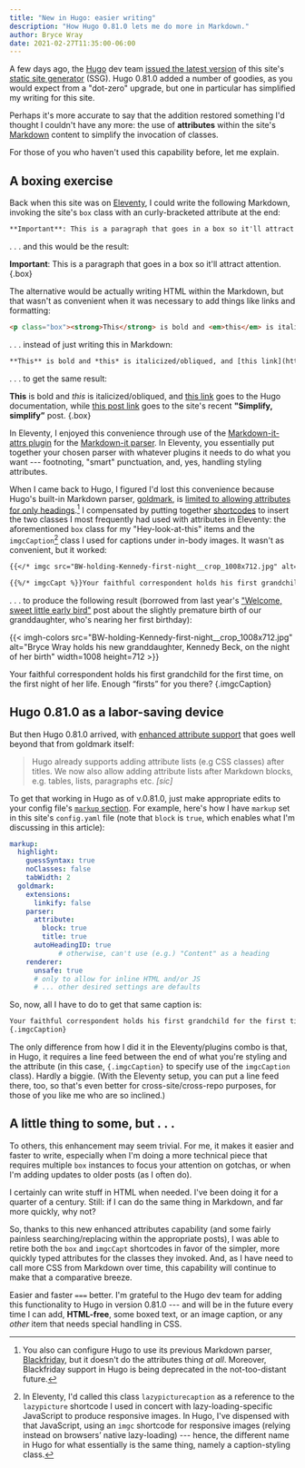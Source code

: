 ```yaml
---
title: "New in Hugo: easier writing"
description: "How Hugo 0.81.0 lets me do more in Markdown."
author: Bryce Wray
date: 2021-02-27T11:35:00-06:00
---
```


A few days ago, the [Hugo](https://gohugo.io) dev team [issued the latest version](https://gohugo.io/news/0.81.0-relnotes/) of this site's [static site generator](https://jamstack.org/generators/) (SSG). Hugo 0.81.0 added a number of goodies, as you would expect from a "dot-zero" upgrade, but one in particular has simplified my writing for this site.

Perhaps it's more accurate to say that the addition restored something I'd thought I couldn't have any more: the use of **attributes** within the site's [Markdown](https://daringfireball.net/projects/markdown) content to simplify the invocation of classes.

For those of you who haven't used this capability before, let me explain.

## A boxing exercise

Back when this site was on [Eleventy](https://11ty.dev), I could write the following Markdown, invoking the site's `box` class with an curly-bracketed attribute at the end:

```md
**Important**: This is a paragraph that goes in a box so it'll attract attention.{.box}
```

.&nbsp;.&nbsp;. and this would be the result:

**Important**: This is a paragraph that goes in a box so it'll attract attention.
{.box}

The alternative would be actually writing HTML within the Markdown, but that wasn't as convenient when it was necessary to add things like links and formatting:

```html
<p class="box"><strong>This</strong> is bold and <em>this</em> is italicized/obliqued, and <a href="https://gohugo.io/documentation" rel="noopener">this link</a> goes to the Hugo documentation, while <a href="/posts/2021/02/simplify-simplify">this post link</a> goes to the site&rsquo;s recent <strong>&ldquo;Simplify, simplify&rdquo;</strong> post.</p>
```

.&nbsp;.&nbsp;. instead of just writing this in Markdown:

```md
**This** is bold and *this* is italicized/obliqued, and [this link](https://gohugo.io/documentation) goes to the Hugo documentation, while [this post link](/posts/2021/02/simplify-simplify/) goes to the site's recent **"Simplify, simplify”** post.{.box}
```

.&nbsp;.&nbsp;. to get the same result:

**This** is bold and *this* is italicized/obliqued, and [this link](https://gohugo.io/documentation) goes to the Hugo documentation, while [this post link](/posts/2021/02/simplify-simplify/) goes to the site's recent **"Simplify, simplify”** post.
{.box}

In Eleventy, I enjoyed this convenience through use of the [Markdown-it-attrs plugin](https://github.com/GerHobbelt/markdown-it-attrs) for the [Markdown-it parser](https://github.com/markdown-it/markdown-it). In Eleventy, you essentially put together your chosen parser with whatever plugins it needs to do what you want --- footnoting, "smart" punctuation, and, yes, handling styling attributes.

When I came back to Hugo, I figured I'd lost this convenience because Hugo's built-in Markdown parser, [goldmark](https://github.com/yuin/goldmark), is [limited to allowing attributes for only headings](https://github.com/yuin/goldmark#parser-options).[^blackFriday] I compensated by putting together [shortcodes](https://gohugo.io/content-management/shortcodes/) to insert the two classes I most frequently had used with attributes in Eleventy: the aforementioned `box` class for my "Hey-look-at-this" items and the `imgcCaption`[^oldName] class I used for captions under in-body images. It wasn't as convenient, but it worked:

[^blackFriday]: You also can configure Hugo to use its previous Markdown parser, [Blackfriday](https://github.com/russross/blackfriday), but it doesn't do the attributes thing *at all*. Moreover, Blackfriday support in Hugo is being deprecated in the not-too-distant future.

[^oldName]: In Eleventy, I'd called this class `lazypicturecaption` as a reference to the `lazypicture` shortcode I used in concert with lazy-loading-specific JavaScript to produce responsive images. In Hugo, I've dispensed with that JavaScript, using an `imgc` shortcode for responsive images (relying instead on browsers’ native lazy-loading) --- hence, the different name in Hugo for what essentially is the same thing, namely a caption-styling class.

```md
{{</* imgc src="BW-holding-Kennedy-first-night__crop_1008x712.jpg" alt="Bryce Wray holds his new granddaughter, Kennedy Beck, on the night of her birth" width="1008" height="712" */>}}

{{%/* imgcCapt %}}Your faithful correspondent holds his first grandchild for the first time, on the first night of her life. Enough "firsts" for you there?{{% /imgcCapt */%}}
```

.&nbsp;.&nbsp;. to produce the following result (borrowed from last year's ["Welcome, sweet little early bird"](/posts/2020/03/welcome-sweet-little-early-bird/) post about the slightly premature birth of our granddaughter, who's nearing her first birthday):

{{< imgh-colors src="BW-holding-Kennedy-first-night__crop_1008x712.jpg" alt="Bryce Wray holds his new granddaughter, Kennedy Beck, on the night of her birth" width=1008 height=712 >}}

Your faithful correspondent holds his first grandchild for the first time, on the first night of her life. Enough “firsts” for you there?
{.imgcCaption}

## Hugo 0.81.0 as a labor-saving device

But then Hugo 0.81.0 arrived, with [enhanced attribute support](https://gohugo.io/news/0.81.0-relnotes/#attribute-lists-after-markdown-blocks) that goes well beyond that from goldmark itself:

> Hugo already supports adding attribute lists (e.g CSS classes) after titles. We now also allow adding attribute lists after Markdown blocks, e.g. tables, lists, paragraphs etc. *[sic]*

To get that working in Hugo as of v.0.81.0, just make appropriate edits to your config file's [`markup` section](https://gohugo.io/getting-started/configuration-markup#goldmark). For example, here's how I have `markup` set in this site's `config.yaml` file (note that `block` is `true`, which enables what I'm discussing in this article):

```yaml
markup:
  highlight:
    guessSyntax: true
    noClasses: false
    tabWidth: 2
  goldmark:
    extensions:
      linkify: false
    parser:
      attribute:
        block: true
        title: true
      autoHeadingID: true
			# otherwise, can't use (e.g.) "Content" as a heading
    renderer:
      unsafe: true
      # only to allow for inline HTML and/or JS
      # ... other desired settings are defaults
```

So, now, all I have to do to get that same caption is:

```md
Your faithful correspondent holds his first grandchild for the first time, on the first night of her life. Enough "firsts" for you there?
{.imgcCaption}
```

The only difference from how I did it in the Eleventy/plugins combo is that, in Hugo, it requires a line feed between the end of what you're styling and the attribute (in this case, `{.imgcCaption}` to specify use of the `imgcCaption` class). Hardly a biggie. (With the Eleventy setup, you can put a line feed there, too, so that's even better for cross-site/cross-repo purposes, for those of you like me who are so inclined.)

## A little thing to some, but&nbsp;.&nbsp;.&nbsp;.

To others, this enhancement may seem trivial. For me, it makes it easier and faster to write, especially when I'm doing a more technical piece that requires multiple `box` instances to focus your attention on gotchas, or when I'm adding updates to older posts (as I often do).

I certainly can write stuff in HTML when needed. I've been doing it for a quarter of a century. Still: if I can do the same thing in Markdown, and far more quickly, why not?

So, thanks to this new enhanced attributes capability (and some fairly painless searching/replacing within the appropriate posts), I was able to retire both the `box` and `imgcCapt` shortcodes in favor of the simpler, more quickly typed attributes for the classes they invoked. And, as I have need to call more CSS from Markdown over time, this capability will continue to make that a comparative breeze.

Easier and faster `===` better. I'm grateful to the Hugo dev team for adding this functionality to Hugo in version 0.81.0 --- and will be in the future every time I can add, **HTML-free**, some boxed text, or an image caption, or any *other* item that needs special handling in CSS.
